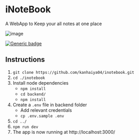 # iNoteBook

A WebApp to Keep your all notes at one place

![image](https://user-images.githubusercontent.com/93936630/222914336-f67f9bcc-d9fd-441c-8b26-2e8c4498bc8b.png)


[![Generic badge](https://img.shields.io/badge/view-demo-blue?style=for-the-badge&label=View%20Demo%20Video)](https://inotebook-9g8c.onrender.com/) 


## Instructions


1. `git clone https://github.com/kanhaiya04/inotebook.git` 
2. `cd ./inotebook`
3. Install node dependencies 
   - `npm install`
   -  `cd backend/`
   -  `npm install`
4. Create a `.env` file in backend folder
   - Add relevant credentials
   - `cp .env.sample .env` 
5.  `cd ../`
6. `npm run dev`
7. The app is now running at http://localhost:3000/

